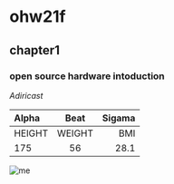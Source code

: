 # ohw21f

## chapter1
### open source hardware intoduction


*Adiricast*

|Alpha|Beat|Sigama|
|:--|:---:|----:|
|HEIGHT|WEIGHT|BMI|
|175|56|28.1|

![me](https://github.com/ophwsjtu18/ohw21f/blob/main/syy/_MG_7174.JPG)

